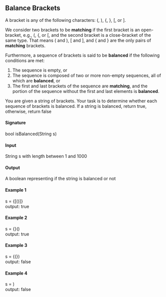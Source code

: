 ## Balance Brackets
A bracket is any of the following characters: (, ), {, }, [, or ].

We consider two brackets to be __matching__ if the first bracket is an open-bracket, e.g., (, {, or [, and the second bracket is a close-bracket of the same type. That means ( and ), [ and ], and { and } are the only pairs of __matching__ brackets.

Furthermore, a sequence of brackets is said to be __balanced__ if the following conditions are met:

1. The sequence is empty, or
1. The sequence is composed of two or more non-empty sequences, all of which are __balanced__, or
1. The first and last brackets of the sequence are __matching__, and the portion of the sequence without the first and last elements is __balanced__.

You are given a string of brackets. Your task is to determine whether each sequence of brackets is balanced. If a string is balanced, return true, otherwise, return false

#### Signature
bool isBalanced(String s)

#### Input
String s with length between 1 and 1000

#### Output
A boolean representing if the string is balanced or not

#### Example 1
s = {[()]}  
output: true

#### Example 2
s = {}()  
output: true

#### Example 3
s = {(})  
output: false

#### Example 4
s = )  
output: false
